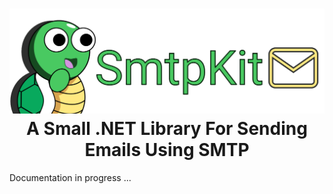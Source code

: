 <h1 align="center">
<img src="https://raw.githubusercontent.com/AristurtleDev/SmtpKit/main/.github/images/smtpkit.png" alt="SmtpKit Logo">
<br/>
A Small .NET Library For Sending Emails Using SMTP
</h1>

Documentation in progress ...

